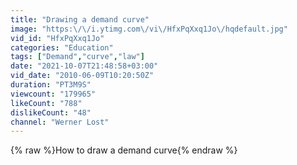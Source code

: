 ```yaml
---
title: "Drawing a demand curve"
image: "https:\/\/i.ytimg.com\/vi\/HfxPqXxq1Jo\/hqdefault.jpg"
vid_id: "HfxPqXxq1Jo"
categories: "Education"
tags: ["Demand","curve","law"]
date: "2021-10-07T21:48:58+03:00"
vid_date: "2010-06-09T10:20:50Z"
duration: "PT3M9S"
viewcount: "179965"
likeCount: "788"
dislikeCount: "48"
channel: "Werner Lost"
---
```

{% raw %}How to draw a demand curve{% endraw %}
